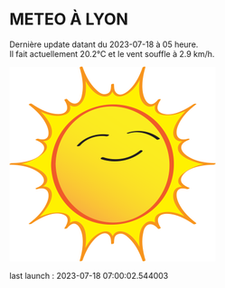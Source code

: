 # METEO À LYON

Dernière update datant du 2023-07-18 à 05 heure.  
Il fait actuellement 20.2°C et le vent souffle à 2.9 km/h.      

![](./.github/sun.png)

last launch : 2023-07-18 07:00:02.544003
